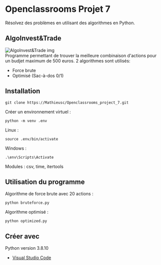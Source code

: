 # Openclassrooms Projet 7
Résolvez des problèmes en utilisant des algorithmes en Python.

## AlgoInvest&Trade
![AlgoInvest&Trade img](https://user.oc-static.com/upload/2020/09/18/1600429119334_P6.png)  
Programme permettant de trouver la meilleure combinaison d'actions pour un budjet maximum de 500 euros.
2 algorithmes sont utilisés: 
- Force brute
- Optimisé (Sac-à-dos 0/1)

## Installation

```
git clone https://Mathieusc/Openclassrooms_project_7.git
```

Créer un environnement virtuel :
```
python -m venv .env
```

Linux :
```
source .env/bin/activate
```

Windows :
```
.\env\Scripts\Activate
```

Modules : csv, time, itertools 


## Utilisation du programme

Algorithme de force brute avec 20 actions :
```
python bruteforce.py
```

Algorithme optimisé :
```
python optimized.py
```

## Créer avec

Python version 3.8.10
* [Visual Studio Code](https://code.visualstudio.com/) 
